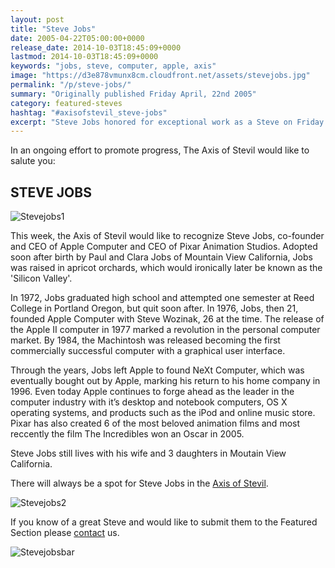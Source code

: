 ```yaml
---
layout: post
title: "Steve Jobs"
date: 2005-04-22T05:00:00+0000
release_date: 2014-10-03T18:45:09+0000
lastmod: 2014-10-03T18:45:09+0000
keywords: "jobs, steve, computer, apple, axis"
image: "https://d3e878vmunx8cm.cloudfront.net/assets/stevejobs.jpg"
permalink: "/p/steve-jobs/"
summary: "Originally published Friday April, 22nd 2005"
category: featured-steves
hashtag: "#axisofstevil_steve-jobs"
excerpt: "Steve Jobs honored for exceptional work as a Steve on Friday April, 22nd 2005"
---
```


[id_1]: https://d3e878vmunx8cm.cloudfront.net/assets/stevejobs.jpg "Stevejobs1"[id_2]: https://d3e878vmunx8cm.cloudfront.net/assets/stevejobs7.jpg "Stevejobs2"[id_3]: https://d3e878vmunx8cm.cloudfront.net/assets/stevejobsmural.jpg "Stevejobsbar"

In an ongoing effort to promote progress, The Axis of Stevil would like to salute you:

## STEVE JOBS ##

![Stevejobs1][id_1]

This week, the Axis of Stevil would like to recognize Steve Jobs, co-founder and CEO of Apple Computer and CEO of Pixar Animation Studios. Adopted soon after birth by Paul and Clara Jobs of Mountain View California, Jobs was raised in apricot orchards, which would ironically later be known as the 'Silicon Valley'.

In 1972, Jobs graduated high school and attempted one semester at Reed College in Portland Oregon, but quit soon after. In 1976, Jobs, then 21, founded Apple Computer with Steve Wozinak, 26 at the time. The release of the Apple II computer in 1977 marked a revolution in the personal computer market. By 1984, the Machintosh was released becoming the first commercially successful computer with a graphical user interface.

Through the years, Jobs left Apple to found NeXt Computer, which was eventually bought out by Apple, marking his return to his home company in 1996. Even today Apple continues to forge ahead as the leader in the computer industry with it’s desktop and notebook computers, OS X operating systems, and products such as the iPod and online music store. Pixar has also created 6 of the most beloved animation films and most reccently the film The Incredibles won an Oscar in 2005.

Steve Jobs still lives with his wife and 3 daughters in Moutain View California.

There will always be a spot for Steve Jobs in the [Axis of Stevil](/ "Axis of Stevil").

![Stevejobs2][id_2]

If you know of a great Steve and would like to submit them to the Featured Section please [contact](/contact) us.

![Stevejobsbar][id_3]

